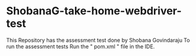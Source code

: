 # ShobanaG-take-home-webdriver-test

This Repository has the assessment test done by Shobana Govindaraju
To run the assessment tests Run the " pom.xml " file in the IDE.
